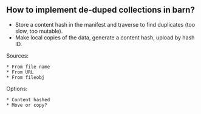
## How to implement de-duped collections in barn?

* Store a content hash in the manifest and traverse to find
  duplicates (too slow, too mutable).
* Make local copies of the data, generate a content hash, upload
  by hash ID.


Sources:

    * From file name
    * From URL
    * From fileobj

Options: 

    * Content hashed
    * Move or copy?
